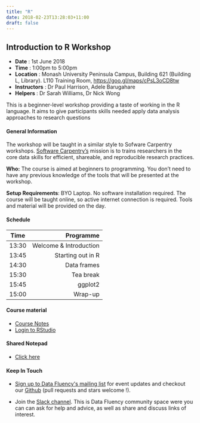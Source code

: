 ```yaml
---
title: "R"
date: 2018-02-23T13:28:03+11:00
draft: false
---
```


## Introduction to R Workshop

- **Date** : 1st June 2018
- **Time** : 1:00pm to 5:00pm
- **Location** : Monash University Peninsula Campus, 
                 Building 621 (Building L, Library). 
                 L110 Training Room,
                 https://goo.gl/maps/cPsL3oCD8tw
-	**Instructors** :	Dr Paul Harrison, Adele Barugahare
-	**Helpers** : 		Dr Sarah Williams, Dr Nick Wong


This is a beginner-level workshop providing a taste of working in the R language. It aims to give participants skills needed apply data analysis approaches to research questions

#### General Information

The workshop will be taught in a similar style to Sofware Carpentry workshops. [Software Carpentry’s](https://software-carpentry.org/) mission is to trains researchers in the core data skills for efficient, shareable, and reproducible research practices.

**Who:** The course is aimed at beginners to programming. You don’t need to have any previous knowledge of the tools that will be presented at the workshop.

**Setup Requirements**: BYO Laptop. No software installation required. The course will be taught online, so active internet connection is required. Tools and material will be provided on the day.

#### Schedule

Time	|	Programme
-----------	| ------------------:
13:30	|	Welcome & Introduction
13:45	|	Starting out in R
14:30	|	Data frames
15:30	|	Tea break
15:45	|	ggplot2
15:00	|	Wrap-up

#### Course material

*	[Course Notes](https://monashdatafluency.github.io/r-intro-halfday/)
*	[Login to RStudio](http://biotraining.erc.monash.edu:8787/)

#### Shared Notepad

-	[Click here](http://biotraining.erc.monash.edu:9001/p/intro_r_data_fluency_31_may_2018)

#### Keep In Touch

* [Sign up to Data Fluency's mailing list](http://eepurl.com/dmzhGH) for event updates and checkout our [Github](https://github.com/MonashDataFluency) (pull requests and stars welcome !). 

* Join the [Slack channel](https://datafluency.slack.com). This is Data Fluency community space were you can can ask for help and advice, as well as share and discuss links of interest. 
